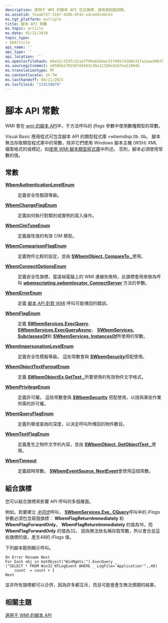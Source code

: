 ```yaml
---
description: 適用于 WMI 的腳本 API 包含旗標、通用值和錯誤碼。
ms.assetid: feaab757-3167-420b-8f42-edced4cd4c53
ms.tgt_platform: multiple
title: 腳本 API 常數
ms.topic: article
ms.date: 05/31/2018
topic_type:
- kbArticle
api_name: ''
api_type: ''
api_location: ''
ms.openlocfilehash: 84e52c329fc311e7f99a6564ac51f90574308e31fa1eaa90bfb6d0bcdddc69b4
ms.sourcegitcommit: e858bbe701567d4583c50a11326e42d7ea51804b
ms.translationtype: MT
ms.contentlocale: zh-TW
ms.lasthandoff: 08/11/2021
ms.locfileid: "119130870"
---
```

# <a name="scripting-api-constants"></a>腳本 API 常數

WMI 會在 [wmi 的腳本 API](scripting-api-for-wmi.md)中，于方法呼叫的 *iflags* 參數中使用數種類型的常數。

Visual Basic 應用程式可包含腳本 API 的類型程式庫 >wbemdisp.tlb .tlb。 腳本無法存取類型程式庫中的常數，除非它們使用 <REFERENCE> <OBJECT> Windows 腳本主機 (WSH) XML 檔案格式的或標記，如[使用 WMI 腳本類型程式庫](using-the-wmi-scripting-type-library.md)中所述。 否則，腳本必須使用常數的值。

## <a name="constants"></a>常數

<dl> <dt>

<span id="WbemAuthenticationLevelEnum"></span><span id="wbemauthenticationlevelenum"></span><span id="WBEMAUTHENTICATIONLEVELENUM"></span>[**WbemAuthenticationLevelEnum**](/windows/desktop/api/Wbemdisp/ne-wbemdisp-wbemauthenticationlevelenum)
</dt> <dd>

定義安全性驗證等級。

</dd> <dt>

<span id="WbemChangeFlagEnum"></span><span id="wbemchangeflagenum"></span><span id="WBEMCHANGEFLAGENUM"></span>[**WbemChangeFlagEnum**](/windows/desktop/api/Wbemdisp/ne-wbemdisp-wbemchangeflagenum)
</dt> <dd>

定義如何執行對類別或實例的寫入操作。

</dd> <dt>

<span id="WbemCimTypeEnum"></span><span id="wbemcimtypeenum"></span><span id="WBEMCIMTYPEENUM"></span>[**WbemCimTypeEnum**](/windows/desktop/api/Wbemdisp/ne-wbemdisp-wbemcimtypeenum)
</dt> <dd>

定義屬性值的有效 CIM 類型。

</dd> <dt>

<span id="WbemComparisonFlagEnum"></span><span id="wbemcomparisonflagenum"></span><span id="WBEMCOMPARISONFLAGENUM"></span>[**WbemComparisonFlagEnum**](/windows/desktop/api/Wbemdisp/ne-wbemdisp-wbemcomparisonflagenum)
</dt> <dd>

定義物件比較的設定，並由 [**SWbemObject. CompareTo \_**](swbemobject-compareto-.md)使用。

</dd> <dt>

<span id="WbemConnectOptionsEnum"></span><span id="wbemconnectoptionsenum"></span><span id="WBEMCONNECTOPTIONSENUM"></span>[**WbemConnectOptionsEnum**](/windows/desktop/api/Wbemdisp/ne-wbemdisp-wbemconnectoptionsenum)
</dt> <dd>

定義安全性旗標，當遠端電腦上的 WMI 連線失敗時，此旗標會用來做為呼叫 [**wbemscripting.swbemlocator. ConnectServer**](swbemlocator-connectserver.md) 方法的參數。

</dd> <dt>

<span id="WbemErrorEnum"></span><span id="wbemerrorenum"></span><span id="WBEMERRORENUM"></span>[**WbemErrorEnum**](/windows/desktop/api/Wbemdisp/ne-wbemdisp-wbemerrorenum)
</dt> <dd>

定義 [腳本 API 針對 WMI](scripting-api-for-wmi.md) 呼叫可能傳回的錯誤。

</dd> <dt>

<span id="WbemFlagEnum"></span><span id="wbemflagenum"></span><span id="WBEMFLAGENUM"></span>[**WbemFlagEnum**](/windows/desktop/api/Wbemdisp/ne-wbemdisp-wbemflagenum)
</dt> <dd>

定義 [**SWbemServices.ExecQuery**](swbemservices-execquery.md)、 [**SWbemServices.ExecQueryAsync**](swbemservices-execqueryasync.md)、 [**SWbemServices. SubclassesOf**](swbemservices-subclassesof.md)和 [**SWbemServices. InstancesOf**](swbemservices-instancesof.md)所使用的常數。

</dd> <dt>

<span id="WbemImpersonationLevelEnum"></span><span id="wbemimpersonationlevelenum"></span><span id="WBEMIMPERSONATIONLEVELENUM"></span>[**WbemImpersonationLevelEnum**](/windows/desktop/api/Wbemdisp/ne-wbemdisp-wbemimpersonationlevelenum)
</dt> <dd>

定義安全性模擬等級。 這些常數會與 [**SWbemSecurity**](swbemsecurity.md)搭配使用。

</dd> <dt>

<span id="WbemObjectTextFormatEnum"></span><span id="wbemobjecttextformatenum"></span><span id="WBEMOBJECTTEXTFORMATENUM"></span>[**WbemObjectTextFormatEnum**](/windows/desktop/api/Wbemdisp/ne-wbemdisp-wbemobjecttextformatenum)
</dt> <dd>

定義 [**SWbemObjectEx GetText \_**](swbemobjectex-gettext-.md)所要使用的有效物件文字格式。

</dd> <dt>

<span id="WbemPrivilegeEnum"></span><span id="wbemprivilegeenum"></span><span id="WBEMPRIVILEGEENUM"></span>[**WbemPrivilegeEnum**](/windows/desktop/api/Wbemdisp/ne-wbemdisp-wbemprivilegeenum)
</dt> <dd>

定義許可權。 這些常數會與 [**SWbemSecurity**](swbemsecurity.md) 搭配使用，以授與某些作業所需的許可權。

</dd> <dt>

<span id="WbemQueryFlagEnum"></span><span id="wbemqueryflagenum"></span><span id="WBEMQUERYFLAGENUM"></span>[**WbemQueryFlagEnum**](/windows/desktop/api/Wbemdisp/ne-wbemdisp-wbemqueryflagenum)
</dt> <dd>

定義列舉或查詢的深度，以決定呼叫所傳回的物件數目。

</dd> <dt>

<span id="WbemTextFlagEnum"></span><span id="wbemtextflagenum"></span><span id="WBEMTEXTFLAGENUM"></span>[**WbemTextFlagEnum**](/windows/desktop/api/Wbemdisp/ne-wbemdisp-wbemtextflagenum)
</dt> <dd>

定義產生之物件文字的內容，並由 [**SWbemObject. GetObjectText \_**](swbemobject-getobjecttext-.md)使用。

</dd> <dt>

<span id="WbemTimeout"></span><span id="wbemtimeout"></span><span id="WBEMTIMEOUT"></span>[**WbemTimeout**](/windows/desktop/api/Wbemdisp/ne-wbemdisp-wbemtimeout)
</dt> <dd>

定義超時常數。 [**SWbemEventSource. NextEvent**](swbemeventsource-nextevent.md)會使用這個常數。

</dd> </dl>

## <a name="combining-flags"></a>組合旗標

您可以結合旗標來影響 API 呼叫的多個層面。

例如，若要建立 [*半同步*](gloss-s.md)呼叫， [**SWbemServices.Exe\_ CQuery**](swbemservices-execquery.md)呼叫中的 *iFlags* 參數必須包含兩個旗標： **WbemFlagReturnImmediately** 和 **WbemFlagForwardOnly**。 **WbemFlagReturnImmediately** 的值為16，而 **WbemFlagForwardOnly** 的值為32。 因為無法依名稱存取常數，所以會合並這些旗標的值，產生48的 *iFlags* 值。

下列腳本範例顯示呼叫。


```VB
On Error Resume Next
For Each obj in GetObject("WinMgmts:").ExecQuery _
("SELECT * FROM Win32_NTLogEvent WHERE _ LogFile='Application'",,48)
    count  = count + 1
Next
```



並非所有旗標都可以合併，因為許多都互斥，而且可能會產生無法預期的結果。

## <a name="related-topics"></a>相關主題

<dl> <dt>

[適用于 WMI 的腳本 API](scripting-api-for-wmi.md)
</dt> </dl>

 

 



